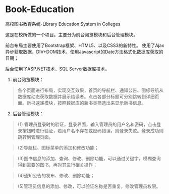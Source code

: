 # Book-Education
高校图书教育系统-Library Education System in Colleges

这是在校所做的一个项目。主要分为前台阅览模块和后台管理模块。

前台布局主要使用了Bootstrap框架、HTML5、以及CSS3的新特性。
使用了Ajax异步获取数据，DIV+DOM技术，使用Javascript的Date方法格式化数据库获取的日期；

后台使用了ASP.NET技术、SQL Server数据库技术。

1. 前台阅览模块：
>各个页面进行布局，实现交互效果，首页的导航栏、通知公告、图标导航从数据库动态获取数据并展示给读者。点击各部分标题可分别跳转到详细页面。新书速递模块，按照数据库的新书类筛选出来显示新书信息。
2. 后台管理模块：
 >(1) 管理员登录时的验证，登录界面，输入管理员的用户名和密码，点击登录按钮时进行验证，若用户名不存在或密码错误，则登录失败。登录成功则跳转到管理页面。

>(2)导航栏、图标菜单的添加和修改功能；
    
>(3)图书信息的添加、查询、修改、删除功能，可以通过关键字，模糊查询得到需要的图书，再对其进行相关操作；

>(4)通知公告的发布、修改、删除功能；

>(5)管理员信息的添加、修改，可以验证名称是否重复，修改管理员权限。
